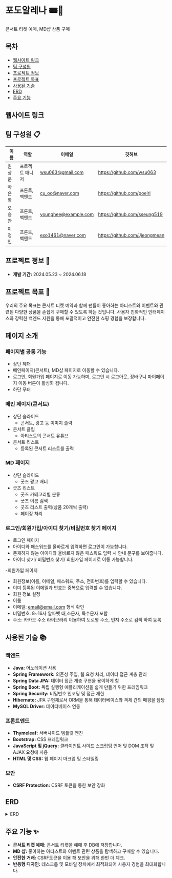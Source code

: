 # 포도알레나 🎟️🍇

 콘서트 티켓 예매, MD샵 상품 구매

## 목차
- [웹사이트 링크](#웹사이트-링크)
- [팀 구성원](#팀-구성원-)
- [프로젝트 정보](#프로젝트-정보-)
- [프로젝트 목표](#프로젝트-목표-)
- [사용된 기술](#사용된-기술-)
- [ERD](#erd)
- [주요 기능](#주요-기능-)

## 웹사이트 링크


 
## 팀 구성원 📋

| 이름   | 역할            | 이메일                   | 깃허브 |
|--------|-----------------|--------------------------|----------------|
| 원상운 | 프로젝트 매니저 | wsu063@gmail.com      | https://github.com/wsu063  |
| 박은화 | 프론트, 백엔드 | cu_oo@naver.com     | https://github.com/poelri |
| 오승찬 | 프론트, 백엔드 | younghee@example.com     | https://github.com/sseung519 |
| 이정민 | 프론트, 백엔드 | exo1461@naver.com | https://github.com/Jjeongmean |

## 프로젝트 정보 📃
- **개발 기간:** 2024.05.23 ~ 2024.06.18

## 프로젝트 목표 🎯

우리의 주요 목표는 콘서트 티켓 예약과 함께 팬들이 좋아하는 아티스트와 이벤트와 관련된 다양한 상품을 손쉽게 구매할 수 있도록 하는 것입니다. 사용자 친화적인 인터페이스와 강력한 백엔드 지원을 통해 포괄적이고 안전한 쇼핑 경험을 보장합니다.

## 페이지 소개

### 페이지별 공통 기능
- 상단 헤더
 - 메인페이지(콘서트), MD샵 페이지로 이동할 수 있습니다.
 - 로그인, 회원가입 페이지로 이동 가능하며, 로그인 시 로그아웃, 장바구니 마이페이지 이동 버튼이 활성화 됩니다.
- 하단 푸터

### 메인 페이지(콘서트)
- 상단 슬라이드
  - 콘서트, 광고 등 이미지 출력
- 콘서트 클립
  - 아티스트의 콘서트 유튜브
- 콘서트 리스트
  - 등록된 콘서트 리스트를 출력

### MD 페이지
- 상단 슬라이드
  - 굿즈 광고 배너
- 굿즈 리스트
  - 굿즈 카테고리별 분류
  - 굿즈 이름 검색
  - 굿즈 리스트 출력(상품 20개씩 출력)
  - 페이징 처리

### 로그인/회원가입/아이디 찾기/비밀번호 찾기 페이지
- 로그인 페이지
 - 아이디와 패스워드를 올바르게 입력하면 로그인이 가능합니다.
 - 존재하지 않는 아이디와 올바르지 않은 패스워드 입력 시 안내 문구를 보여줍니다.
 - 아이디 찾기/ 비밀번호 찾기/ 회원가입 페이지로 이동 가능합니다.

-회원가입 페이지
 - 회원정보(이름, 이메일, 패스워드, 주소, 전화번호)를 입력할 수 있습니다.
 - 이미 등록된 이메일과 번호는 중복으로 입력할 수 없습니다.
 - 회원 정보 설정
  - 이름
  - 이메일: email@email.com 형식 확인
  - 비밀번호: 8~16자 알파벳 대,소문자, 특수문자 포함
  - 주소: 카카오 주소 라이브러리 이용하여 도로명 주소, 번지 주소로 검색 하여 등록
 

## 사용된 기술 📚

### 백엔드 

- **Java:** 어노테이션 사용
- **Spring Framework:** 의존성 주입, 웹 요청 처리, 데이터 접근 계층 관리
- **Spring Data JPA:** 데이터 접근 계층 구현을 용이하게 함
- **Spring Boot:** 독립 실행형 애플리케이션을 쉽게 만들기 위한 프레임워크
- **Spring Security:** 비밀번호 인코딩 및 접근 제한
- **Hibernate:** JPA 구현체로서 ORM을 통해 데이터베이스와 객체 간의 매핑을 담당
- **MySQL Driver:** 데이터베이스 연동

### 프론트엔드

- **Thymeleaf:** 서버사이드 템플릿 엔진
- **Bootstrap:** CSS 프레임워크
- **JavaScript 및 jQuery:** 클라이언트 사이드 스크립팅 언어 및 DOM 조작 및 AJAX 요청에 사용
- **HTML 및 CSS:** 웹 페이지 마크업 및 스타일링

### 보안

- **CSRF Protection:** CSRF 토큰을 통한 보안 강화

## ERD

<details>

<summary>ERD</summary>

![GrapeArena Logo](./GRAPEARENA_ERD.png)

</details>

## 주요 기능 ✨

- **콘서트 티켓 예매:** 콘서트 티켓을 예매 후 DB에 저장합니다.
- **MD 샵:** 좋아하는 아티스트와 이벤트 관련 상품을 탐색하고 구매할 수 있습니다.
- **안전한 거래:** CSRF토큰을 이용 해 보안을 위해 한번 더 체크.
- **반응형 디자인:** 데스크톱 및 모바일 장치에서 최적화되어 사용자 경험을 최대화합니다.


